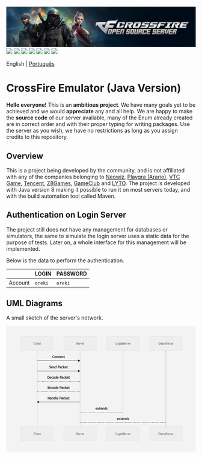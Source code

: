 ![](banner.jpg)
[![](https://img.shields.io/github/workflow/status/ZettaStudios/crossfire/Ubuntu%2016.04%20-%20Java%20-%20Maven?label=Ubuntu%2016.04&logo=ubuntu&logoColor=white&style=flat-square)](https://github.com/ZettaStudios/crossfire/actions/workflows/ubuntu-16.04-java-maven.yml)
[![](https://img.shields.io/github/workflow/status/ZettaStudios/crossfire/Ubuntu%2018.04%20-%20Java%20-%20Maven?label=Ubuntu%2018.04&logo=ubuntu&logoColor=white&style=flat-square)](https://github.com/ZettaStudios/crossfire/actions/workflows/ubuntu-18.04-java-maven.yml)
[![](https://img.shields.io/github/workflow/status/ZettaStudios/crossfire/Ubuntu%2020.04%20-%20Java%20-%20Maven?label=Ubuntu%2020.04&logo=ubuntu&logoColor=white&style=flat-square)](https://github.com/ZettaStudios/crossfire/actions/workflows/ubuntu-20.04-java-maven.yml)
[![](https://img.shields.io/github/workflow/status/ZettaStudios/crossfire/Windows%202016%20-%20Java%20-%20Maven?label=Windows%202016&logo=windows&style=flat-square)](https://github.com/ZettaStudios/crossfire/actions/workflows/windows-2016-java-maven.yml)
[![](https://img.shields.io/github/workflow/status/ZettaStudios/crossfire/Windows%202019%20-%20Java%20-%20Maven?label=Windows%202019&logo=windows&style=flat-square)](https://github.com/ZettaStudios/crossfire/actions/workflows/windows-2019-java-maven.yml)
[![](https://img.shields.io/github/workflow/status/ZettaStudios/crossfire/macOS%20Big%20Sur%2011.0%20-%20Java%20-%20Maven?label=macOS%20Big%20Sur%2011.0&logo=apple&style=flat-square)](https://github.com/ZettaStudios/crossfire/actions/workflows/macos-11.0-java-maven.yml)
[![](https://img.shields.io/github/workflow/status/ZettaStudios/crossfire/macOS%20Catalina%2010.15%20-%20Java%20-%20Maven?label=macOS%20Catalina%2010.15&logo=apple&style=flat-square)](https://github.com/ZettaStudios/crossfire/actions/workflows/macos-10.15-java-maven.yml)

English | [Português](README.pt-PT.md)

# CrossFire Emulator (Java Version)
**Hello everyone!** This is an **ambitious project**. We have many goals yet to be achieved and we would **appreciate** any and all help. We are happy to make the **source code** of our server available, many of the Enum already created are in correct order and with their proper typing for writing packages. Use the server as you wish, we have no restrictions as long as you assign credits to this repository.

## Overview
This is a project being developed by the community, and is not affiliated with any of the companies belonging to [Neowiz](https://www.neowiz.com/), [Playgra (Arario)](http://playgra.com/), [VTC Game](https://www.vtcgame.vn/), [Tencent](https://www.tencent.com/), [Z8Games](https://www.z8games.com/), [GameClub](https://www.gameclub.ph/) and [LYTO](https://www.lytogame.com/). The project is developed with Java version 8 making it possible to run it on most servers today, and with the build automation tool called Maven.

## Authentication on Login Server
The project still does not have any management for databases or simulators, the same to simulate the login server uses a static data for the purpose of tests. Later on, a whole interface for this management will be implemented.

Below is the data to perform the authentication.

| |LOGIN|PASSWORD|
|---|---|---|
|Account|`oreki`|`oreki`

## UML Diagrams
A small sketch of the server's network.

![](diagram.png)
